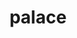 ---
title: "palace"
layout: cache
categories: [package, develop]
meta: {"versions": ["0.11.1"], "compilers": ["gcc@=12.3.0"], "oss": ["amzn2"], "platforms": ["linux"], "targets": ["neoverse_n1"], "stacks": ["aws-pcluster-neoverse_n1", "aws-pcluster-neoverse_v1"], "num_specs": 2, "num_specs_by_stack": {"aws-pcluster-neoverse_v1": 2, "aws-pcluster-neoverse_n1": 2}}
spec_details: [{"hash": "nwanax2uvoopzjm3lxe7vegpj2yqwqpi", "compiler": "gcc@=12.3.0", "versions": ["0.11.1"], "os": "amzn2", "platform": "linux", "target": "neoverse_n1", "variants": ["~arpack", "build_system=cmake", "build_type=Release", "generator=make", "+gslib", "~int64", "~ipo", "~mumps", "~openmp", "+slepc", "~strumpack", "+superlu-dist"], "stacks": ["aws-pcluster-neoverse_v1", "aws-pcluster-neoverse_n1"], "size": "-", "tarball": "https://binaries.spack.io/develop/build_cache/linux-amzn2-neoverse_n1/gcc-12.3.0/palace-0.11.1/linux-amzn2-neoverse_n1-gcc-12.3.0-palace-0.11.1-nwanax2uvoopzjm3lxe7vegpj2yqwqpi.spack"}, {"hash": "ts7wjem3q5ghpfav6w6oi63ye5a5yq7o", "compiler": "gcc@=12.3.0", "versions": ["0.11.1"], "os": "amzn2", "platform": "linux", "target": "neoverse_n1", "variants": ["~arpack", "build_system=cmake", "build_type=Release", "generator=make", "+gslib", "~int64", "~ipo", "~mumps", "~openmp", "+slepc", "~strumpack", "+superlu-dist"], "stacks": ["aws-pcluster-neoverse_v1", "aws-pcluster-neoverse_n1"], "size": "-", "tarball": "https://binaries.spack.io/develop/build_cache/linux-amzn2-neoverse_n1/gcc-12.3.0/palace-0.11.1/linux-amzn2-neoverse_n1-gcc-12.3.0-palace-0.11.1-ts7wjem3q5ghpfav6w6oi63ye5a5yq7o.spack"}]
---